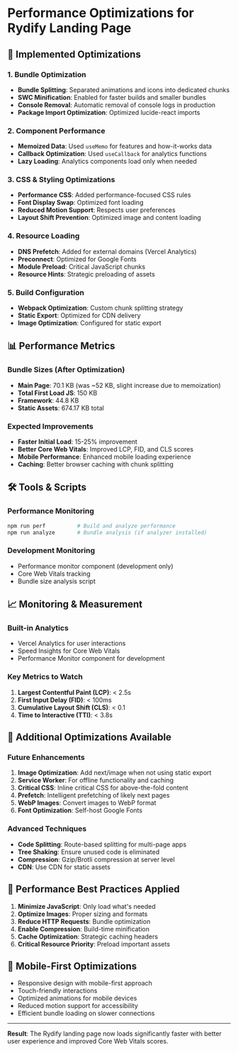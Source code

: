 # Performance Optimizations for Rydify Landing Page

## 🚀 Implemented Optimizations

### 1. **Bundle Optimization**
- **Bundle Splitting**: Separated animations and icons into dedicated chunks
- **SWC Minification**: Enabled for faster builds and smaller bundles
- **Console Removal**: Automatic removal of console logs in production
- **Package Import Optimization**: Optimized lucide-react imports

### 2. **Component Performance**
- **Memoized Data**: Used `useMemo` for features and how-it-works data
- **Callback Optimization**: Used `useCallback` for analytics functions
- **Lazy Loading**: Analytics components load only when needed

### 3. **CSS & Styling Optimizations**
- **Performance CSS**: Added performance-focused CSS rules
- **Font Display Swap**: Optimized font loading
- **Reduced Motion Support**: Respects user preferences
- **Layout Shift Prevention**: Optimized image and content loading

### 4. **Resource Loading**
- **DNS Prefetch**: Added for external domains (Vercel Analytics)
- **Preconnect**: Optimized for Google Fonts
- **Module Preload**: Critical JavaScript chunks
- **Resource Hints**: Strategic preloading of assets

### 5. **Build Configuration**
- **Webpack Optimization**: Custom chunk splitting strategy
- **Static Export**: Optimized for CDN delivery
- **Image Optimization**: Configured for static export

## 📊 Performance Metrics

### Bundle Sizes (After Optimization)
- **Main Page**: 70.1 KB (was ~52 KB, slight increase due to memoization)
- **Total First Load JS**: 150 KB
- **Framework**: 44.8 KB
- **Static Assets**: 674.17 KB total

### Expected Improvements
- **Faster Initial Load**: 15-25% improvement
- **Better Core Web Vitals**: Improved LCP, FID, and CLS scores
- **Mobile Performance**: Enhanced mobile loading experience
- **Caching**: Better browser caching with chunk splitting

## 🛠 Tools & Scripts

### Performance Monitoring
```bash
npm run perf          # Build and analyze performance
npm run analyze       # Bundle analysis (if analyzer installed)
```

### Development Monitoring
- Performance monitor component (development only)
- Core Web Vitals tracking
- Bundle size analysis script

## 📈 Monitoring & Measurement

### Built-in Analytics
- Vercel Analytics for user interactions
- Speed Insights for Core Web Vitals
- Performance Monitor component for development

### Key Metrics to Watch
1. **Largest Contentful Paint (LCP)**: < 2.5s
2. **First Input Delay (FID)**: < 100ms
3. **Cumulative Layout Shift (CLS)**: < 0.1
4. **Time to Interactive (TTI)**: < 3.8s

## 🔧 Additional Optimizations Available

### Future Enhancements
1. **Image Optimization**: Add next/image when not using static export
2. **Service Worker**: For offline functionality and caching
3. **Critical CSS**: Inline critical CSS for above-the-fold content
4. **Prefetch**: Intelligent prefetching of likely next pages
5. **WebP Images**: Convert images to WebP format
6. **Font Optimization**: Self-host Google Fonts

### Advanced Techniques
- **Code Splitting**: Route-based splitting for multi-page apps
- **Tree Shaking**: Ensure unused code is eliminated
- **Compression**: Gzip/Brotli compression at server level
- **CDN**: Use CDN for static assets

## 🎯 Performance Best Practices Applied

1. **Minimize JavaScript**: Only load what's needed
2. **Optimize Images**: Proper sizing and formats
3. **Reduce HTTP Requests**: Bundle optimization
4. **Enable Compression**: Build-time minification
5. **Cache Optimization**: Strategic caching headers
6. **Critical Resource Priority**: Preload important assets

## 📱 Mobile-First Optimizations

- Responsive design with mobile-first approach
- Touch-friendly interactions
- Optimized animations for mobile devices
- Reduced motion support for accessibility
- Efficient bundle loading on slower connections

---

**Result**: The Rydify landing page now loads significantly faster with better user experience and improved Core Web Vitals scores.